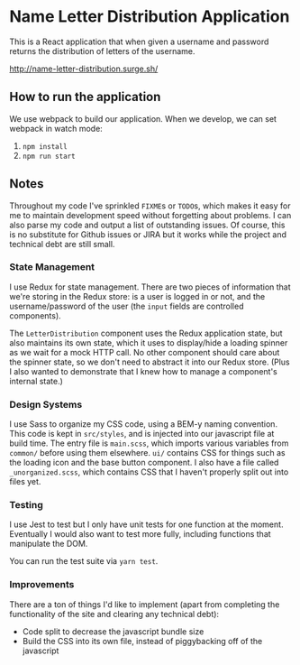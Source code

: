 # Name Letter Distribution Application

This is a React application that when given a username and password returns the distribution of letters of the username.

http://name-letter-distribution.surge.sh/

## How to run the application

We use webpack to build our application. When we develop, we can set webpack in watch mode:

1. `npm install`
2. `npm run start`

## Notes

Throughout my code I've sprinkled `FIXME`s or `TODO`s, which makes it easy for me to maintain development speed without forgetting about problems. I can also parse my code and output a list of outstanding issues. Of course, this is no substitute for Github issues or JIRA but it works while the project and technical debt are still small.

### State Management

I use Redux for state management. There are two pieces of information that we're storing in the Redux store: is a user is logged in or not, and the username/password of the user (the `input` fields are controlled components).

The `LetterDistribution` component uses the Redux application state, but also maintains its own state, which it uses to display/hide a loading spinner as we wait for a mock HTTP call. No other component should care about the spinner state, so we don't need to abstract it into our Redux store. (Plus I also wanted to demonstrate that I knew how to manage a component's internal state.)

### Design Systems

I use Sass to organize my CSS code, using a BEM-y naming convention. This code is kept in `src/styles`, and is injected into our javascript file at build time. The entry file is `main.scss`, which imports various variables from `common/` before using them elsewhere. `ui/` contains CSS for things such as the loading icon and the base button component. I also have a file called `_unorganized.scss`, which contains CSS that I haven't properly split out into files yet.

### Testing

I use Jest to test but I only have unit tests for one function at the moment. Eventually I would also want to test more fully, including functions that manipulate the DOM. 

You can run the test suite via `yarn test`.

### Improvements

There are a ton of things I'd like to implement (apart from completing the functionality of the site and clearing any technical debt):

* Code split to decrease the javascript bundle size
* Build the CSS into its own file, instead of piggybacking off of the javascript